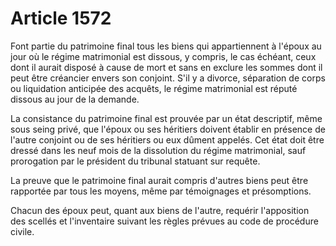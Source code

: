 # Article 1572

Font partie du patrimoine final tous les biens qui appartiennent à l'époux au jour où le régime matrimonial est dissous, y compris, le cas échéant, ceux dont il aurait disposé à cause de mort et sans en exclure les sommes dont il peut être créancier envers son conjoint. S'il y a divorce, séparation de corps ou liquidation anticipée des acquêts, le régime matrimonial est réputé dissous au jour de la demande.

La consistance du patrimoine final est prouvée par un état descriptif, même sous seing privé, que l'époux ou ses héritiers doivent établir en présence de l'autre conjoint ou de ses héritiers ou eux dûment appelés. Cet état doit être dressé dans les neuf mois de la dissolution du régime matrimonial, sauf prorogation par le président du tribunal statuant sur requête.

La preuve que le patrimoine final aurait compris d'autres biens peut être rapportée par tous les moyens, même par témoignages et présomptions.

Chacun des époux peut, quant aux biens de l'autre, requérir l'apposition des scellés et l'inventaire suivant les règles prévues au code de procédure civile.
